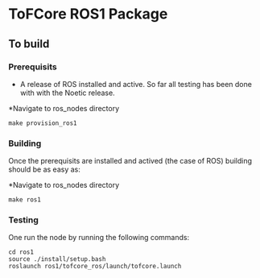 # ToFCore ROS1 Package

## To build

### Prerequisits

- A release of ROS installed and active. So far all testing has been done with with the Noetic release.

*Navigate to ros_nodes directory
  ```
  make provision_ros1
  ```

### Building

Once the prerequisits are installed and actived (the case of ROS) building should be as easy as: 

*Navigate to ros_nodes directory
```
make ros1
```

### Testing

One run the node by running the following commands: 

```
cd ros1
source ./install/setup.bash
roslaunch ros1/tofcore_ros/launch/tofcore.launch 
```

